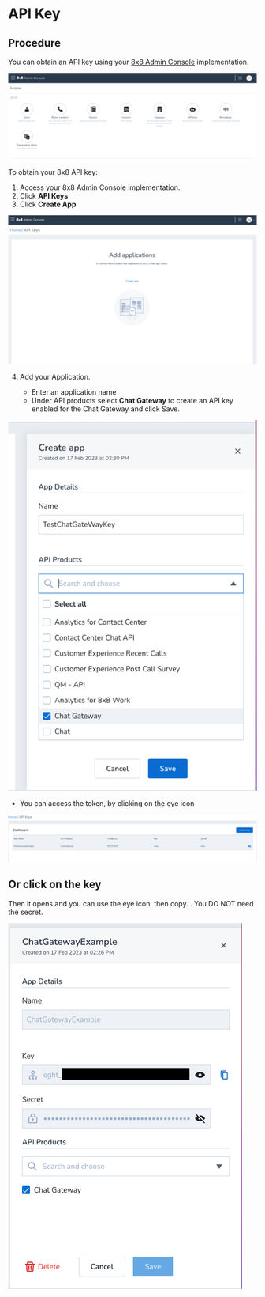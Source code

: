 # API Key

## Procedure

You can obtain an API key using your [8x8 Admin Console](https://admin.8x8.com/) implementation.

![](../images/8f03ee4-Screenshot_2021-07-05_at_14.54.34.png "Screenshot 2021-07-05 at 14.54.34.png")

To obtain your 8x8 API key:

1. Access your 8x8 Admin Console implementation.
2. Click **API Keys**
3. Click **Create App**

![](../images/7d82f8d-Screenshot_2021-07-05_at_14.57.01.png "Screenshot 2021-07-05 at 14.57.01.png")

4. Add your Application. 

	* Enter an application name
	* Under API products select **Chat Gateway** to create an API key enabled for the Chat Gateway and click Save.

![510](../images/8edbb14-APIKey.png "APIKey.png")
* You can access the token, by clicking on the eye icon

![](../images/ec04df6-optj13.png "optj13.png")

## Or click on the key

Then it opens and you can use the eye icon, then copy. . You DO NOT need the secret. 

![](../images/876f340-Iconclick.png "Iconclick.png")
